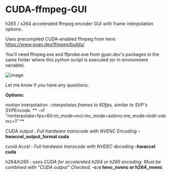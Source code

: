 # CUDA-ffmpeg-GUI

h265 / x264 accelerated ffmpeg encoder GUI with frame interpolation options.

Uses precompiled CUDA-enabled ffmpeg from here: https://www.gyan.dev/ffmpeg/builds/

You'll need ffmpeg.exe and ffprobe.exe from gyan.dev's packages in the same folder where this python script is executed (or in environment variable).

![image](https://github.com/kazuninishiki/CUDA-ffmpeg-GUI/assets/21254414/edacb1cc-ff3a-40f8-9ea9-393e461f412a)

Let me know if you have any questions.

**Options:**

motion interpolation : _interpolates frames to 60fps, similar to SVP's SVPEncode._
** -vf "minterpolate=fps=60:mi_mode=mci:mc_mode=aobmc:me_mode=bidir:vsbmc=1" **

CUDA output : _Full hardware transcode with NVENC Encoding_
**-hwaccel_output_format cuda** 

cuvid Accel : _Full hardware transcode with NVDEC decoding_
**-hwaccel cuda**

h264/h265  : _uses CUDA for accelerated h264 or h265 encoding.  Must be combined with "CUDA output" Checked._
**-c:v hevc_nvenc or h264_nvenc** 
